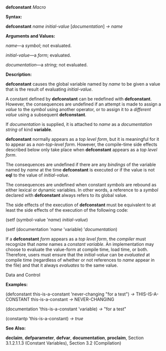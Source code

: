 **defconstant** *Macro* 

**Syntax:** 

**defconstant** *name initial-value* [*documentation*] *→ name* 

**Arguments and Values:** 

*name*—a *symbol*; not evaluated. 

*initial-value*—a *form*; evaluated. 

*documentation*—a *string*; not evaluated. 

**Description:** 

**defconstant** causes the global variable named by *name* to be given a value that is the result of evaluating *initial-value*. 

A constant defined by **defconstant** can be redefined with **defconstant**. However, the consequences are undefined if an attempt is made to assign a *value* to the *symbol* using another operator, or to assign it to a *different value* using a subsequent **defconstant**. 

If *documentation* is supplied, it is attached to *name* as a *documentation string* of kind **variable**. 

**defconstant** normally appears as a *top level form*, but it is meaningful for it to appear as a *non-top-level form*. However, the compile-time side effects described below only take place when **defconstant** appears as a *top level form*. 

The consequences are undefined if there are any *bindings* of the variable named by *name* at the time **defconstant** is executed or if the value is not **eql** to the value of *initial-value*. 

The consequences are undefined when constant *symbols* are rebound as either lexical or dynamic variables. In other words, a reference to a *symbol* declared with **defconstant** always refers to its global value. 

The side effects of the execution of **defconstant** must be equivalent to at least the side effects of the execution of the following code: 

(setf (symbol-value ’*name*) *initial-value*) 

(setf (documentation ’*name* ’variable) ’*documentation*) 

If a **defconstant** *form* appears as a *top level form*, the *compiler* must recognize that *name* names a *constant variable*. An implementation may choose to evaluate the value-form at compile time, load time, or both. Therefore, users must ensure that the *initial-value* can be *evaluated* at compile time (regardless of whether or not references to *name* appear in the file) and that it always *evaluates* to the same value. 

Data and Control 





**Examples:** 

(defconstant this-is-a-constant ’never-changing "for a test") *→* THIS-IS-A-CONSTANT this-is-a-constant *→* NEVER-CHANGING 

(documentation ’this-is-a-constant ’variable) *→* "for a test" 

(constantp ’this-is-a-constant) *→ true* 

**See Also:** 

**declaim**, **defparameter**, **defvar**, **documentation**, **proclaim**, Section 3.1.2.1.1.3 (Constant Variables), Section 3.2 (Compilation) 

